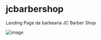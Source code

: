 # jcbarbershop
Landing Page da barbearia JC Barber Shop

![image](https://github.com/ariceliom/jcbarbershop/assets/89526853/9dbee008-fbf0-4c54-a7bd-9675f5e0d705)
